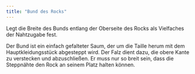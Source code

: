 ```yaml
---
title: "Bund des Rocks"
---
```


Legt die Breite des Bunds entlang der Oberseite des Rocks als Vielfaches der Nahtzugabe fest.

Der Bund ist ein einfach gefalteter Saum, der um die Taille herum mit dem Hauptkleidungsstück abgesteppt wird. Der Falz dient dazu, die obere Kante zu verstecken und abzuschließen. Er muss nur so breit sein, dass die Steppnähte den Rock an seinem Platz halten können.
